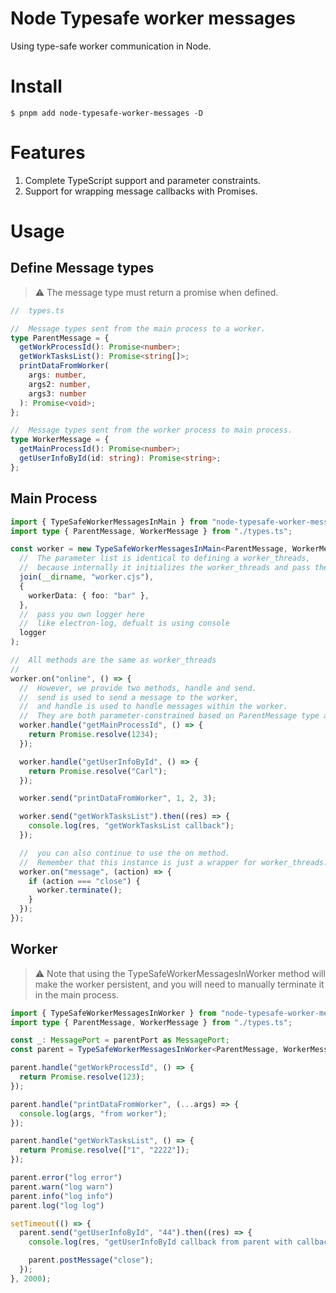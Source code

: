 # Node Typesafe worker messages

Using type-safe worker communication in Node.

# Install

```shell
$ pnpm add node-typesafe-worker-messages -D
```

# Features

1. Complete TypeScript support and parameter constraints.
2. Support for wrapping message callbacks with Promises.

# Usage

## Define Message types

> ⚠️ The message type must return a promise when defined.

```typescript
//  types.ts

//  Message types sent from the main process to a worker.
type ParentMessage = {
  getWorkProcessId(): Promise<number>;
  getWorkTasksList(): Promise<string[]>;
  printDataFromWorker(
    args: number,
    args2: number,
    args3: number
  ): Promise<void>;
};

//  Message types sent from the worker process to main process.
type WorkerMessage = {
  getMainProcessId(): Promise<number>;
  getUserInfoById(id: string): Promise<string>;
};
```

## Main Process

```typescript
import { TypeSafeWorkerMessagesInMain } from "node-typesafe-worker-messages";
import type { ParentMessage, WorkerMessage } from "./types.ts";

const worker = new TypeSafeWorkerMessagesInMain<ParentMessage, WorkerMessage>(
  //  The parameter list is identical to defining a worker_threads,
  //  because internally it initializes the worker_threads and pass the args
  join(__dirname, "worker.cjs"),
  {
    workerData: { foo: "bar" },
  },
  //  pass you own logger here
  //  like electron-log, defualt is using console
  logger
);

//  All methods are the same as worker_threads
//
worker.on("online", () => {
  //  However, we provide two methods, handle and send.
  //  send is used to send a message to the worker,
  //  and handle is used to handle messages within the worker.
  //  They are both parameter-constrained based on ParentMessage type and WorkerMessage type.
  worker.handle("getMainProcessId", () => {
    return Promise.resolve(1234);
  });

  worker.handle("getUserInfoById", () => {
    return Promise.resolve("Carl");
  });

  worker.send("printDataFromWorker", 1, 2, 3);

  worker.send("getWorkTasksList").then((res) => {
    console.log(res, "getWorkTasksList callback");
  });

  //  you can also continue to use the on method.
  //  Remember that this instance is just a wrapper for worker_threads.
  worker.on("message", (action) => {
    if (action === "close") {
      worker.terminate();
    }
  });
});
```

## Worker

> ⚠️ Note that using the TypeSafeWorkerMessagesInWorker method will make the worker persistent, and you will need to manually terminate it in the main process.

```typescript
import { TypeSafeWorkerMessagesInWorker } from "node-typesafe-worker-messages";
import type { ParentMessage, WorkerMessage } from "./types.ts";

const _: MessagePort = parentPort as MessagePort;
const parent = TypeSafeWorkerMessagesInWorker<ParentMessage, WorkerMessage>(_);

parent.handle("getWorkProcessId", () => {
  return Promise.resolve(123);
});

parent.handle("printDataFromWorker", (...args) => {
  console.log(args, "from worker");
});

parent.handle("getWorkTasksList", () => {
  return Promise.resolve(["1", "2222"]);
});

parent.error("log error")
parent.warn("log warn")
parent.info("log info")
parent.log("log log")

setTimeout(() => {
  parent.send("getUserInfoById", "44").then((res) => {
    console.log(res, "getUserInfoById callback from parent with callback!");

    parent.postMessage("close");
  });
}, 2000);
```
